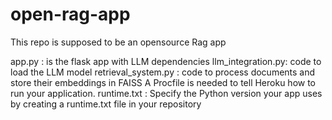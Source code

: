 # open-rag-app
This repo is supposed to be an opensource Rag app

app.py : is the flask app with LLM dependencies
llm_integration.py: code to load the LLM model
retrieval_system.py : code to process documents and store their embeddings in FAISS
A Procfile is needed to tell Heroku how to run your application.
runtime.txt : Specify the Python version your app uses by creating a runtime.txt file in your repository
